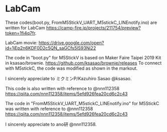 # LabCam
These codes(boot.py, FromM5StickV_UART_M5stickC_LINEnotify.ino) are written for LabCam https://camp-fire.jp/projects/211754/preview?token=1fi4q7fr. 

LabCam movie: https://drive.google.com/open?id=1jEp2n6KDF0D2c5QN_saGCfs5lS93Ni22

The code in "boot.py" for M5StickV is based on Maker Faire Taipei 2019 Kit in ksasao/brownie.
https://github.com/ksasao/brownie/releases
To connect with M5stickC, the code was modified as shown in the markout.

I sincerely appreciate to ミクミンP/Kazuhiro Sasao @ksasao.

This code is also written with reference to @nnn112358 https://qiita.com/nnn112358/items/5efd926fea20cd6c2c43

The code in "FromM5StickV_UART_M5stickC_LINEnotify.ino" for M5StickC was written with reference to @nnn112358 https://qiita.com/nnn112358/items/5efd926fea20cd6c2c43

I sincerely appreciate to ano研 @nnn112358.




